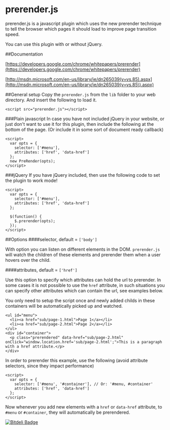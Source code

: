prerender.js
============

prerender.js is a javascript plugin which uses the new prerender technique to tell the browser which pages it should load to improve page transition speed.

You can use this plugin with or without jQuery.

##Documentation

[https://developers.google.com/chrome/whitepapers/prerender](https://developers.google.com/chrome/whitepapers/prerender)

[http://msdn.microsoft.com/en-us/library/ie/dn265039(v=vs.85).aspx](http://msdn.microsoft.com/en-us/library/ie/dn265039(v=vs.85\).aspx)

##General setup
Copy the `prerender.js` from the `lib` folder to your web directory. And insert the following to load it.

    <script src="prerender.js"></script>

###Plain javascript
In case you have not included jQuery in your website, or just don't want to use it for this plugin, then include the following at the bottom of the page. (Or include it in some sort of document ready callback)

    <script>
      var opts = {
        selector: ['#menu'],
        attributes: ['href', 'data-href']
      };
      new PreRender(opts);
    </script>

###jQuery
If you have jQuery included, then use the following code to set the plugin to work mode!

    <script>
      var opts = {
        selector: ['#menu'],
        attributes: ['href', 'data-href']
      };

      $(function() {
        $.prerender(opts);
      });
    </script>

##Options
####selector, default = `['body']`

With option you can listen on different elements in the DOM. `prerender.js` will watch the children of these elements and prerender them when a user hovers over the child.

####attributes, default = `['href']`

Use this option to specify which attributes can hold the url to prerender. In some cases it is not possible to use the `href` attribute, in such situations you can specify other attributes which can contain the url, see examples below.

You only need to setup the script once and newly added childs in these containers will be automatically picked up and watched.

    <ul id="menu">
      <li><a href="sub/page-1.html">Page 1</a></li>
      <li><a href="sub/page-2.html">Page 2</a></li>
    </ul>
    <div id="container">
      <p class="prerendered" data-href="sub/page-2.html" onClick="window.location.href='sub/page-2.html';">This is a paragraph with a href attribute.</p>
    </div>

In order to prerender this example, use the following (avoid attribute selectors, since they impact performance)

    <script>
      var opts = {
        selector: ['#menu', '#container'], // Or: '#menu, #container'
        attributes: ['href', 'data-href']
      };
    </script>

Now whenever you add new elements with a `href` or `data-href` attribute, to `#menu` or `#container`, they will automatically be prerendered.

[![Bitdeli Badge](https://d2weczhvl823v0.cloudfront.net/KevinJannis/prerender.js/trend.png)](https://bitdeli.com/free "Bitdeli Badge")

